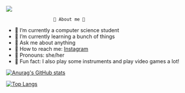 ![](https://raw.githubusercontent.com/bbarbie/bbarbie/main/header.jpg)


                      🌸 About me 🌸

- 🌸 I’m currently a computer science student
- 🌸 I’m currently learning a bunch of things
- 🌸 Ask me about anything
- 🌸 How to reach me: [Instagram](https://www.instagram.com/wierd.gamer/)
- 🌸 Pronouns: she/her
- 🌸 Fun fact: I also play some instruments and play video games a lot!

[![Anurag's GitHub stats](https://github-readme-stats.vercel.app/api?username=bbarbie&hide=contribs&show_icons=true&theme=jolly)](https://github.com/bbarbie/github-readme-stats)

[![Top Langs](https://github-readme-stats.vercel.app/api/top-langs/?username=bbarbie&layout=compact&theme=jolly)](https://github.com/bbarbie/github-readme-stats)

